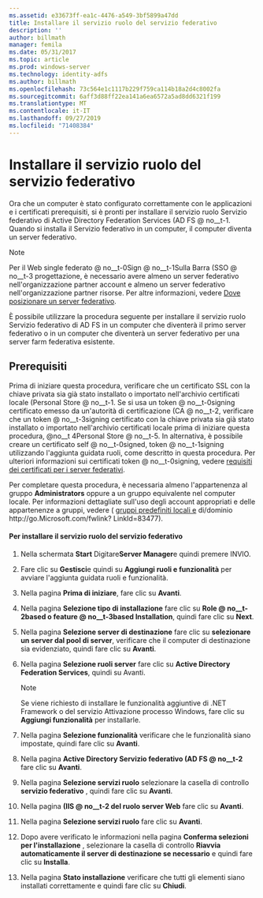 ```yaml
---
ms.assetid: e33673ff-ea1c-4476-a549-3bf5899a47dd
title: Installare il servizio ruolo del servizio federativo
description: ''
author: billmath
manager: femila
ms.date: 05/31/2017
ms.topic: article
ms.prod: windows-server
ms.technology: identity-adfs
ms.author: billmath
ms.openlocfilehash: 73c564e1c1117b229f759ca114b18a2d4c8002fa
ms.sourcegitcommit: 6aff3d88ff22ea141a6ea6572a5ad8dd6321f199
ms.translationtype: MT
ms.contentlocale: it-IT
ms.lasthandoff: 09/27/2019
ms.locfileid: "71408384"
---
```

# <a name="install-the-federation-service-role-service"></a>Installare il servizio ruolo del servizio federativo

Ora che un computer è stato configurato correttamente con le applicazioni e i certificati prerequisiti, si è pronti per installare il servizio ruolo Servizio federativo di Active Directory Federation Services \(AD FS @ no__t-1. Quando si installa il Servizio federativo in un computer, il computer diventa un server federativo.  
  
> [!NOTE]  
> Per il Web single federato @ no__t-0Sign @ no__t-1Sulla Barra \(SSO @ no__t-3 progettazione, è necessario avere almeno un server federativo nell'organizzazione partner account e almeno un server federativo nell'organizzazione partner risorse. Per altre informazioni, vedere [Dove posizionare un server federativo](https://technet.microsoft.com/library/dd807127.aspx).  
  
È possibile utilizzare la procedura seguente per installare il servizio ruolo Servizio federativo di AD FS in un computer che diventerà il primo server federativo o in un computer che diventerà un server federativo per una server farm federativa esistente.  
  
## <a name="prerequisites"></a>Prerequisiti  
Prima di iniziare questa procedura, verificare che un certificato SSL con la chiave privata sia già stato installato o importato nell'archivio certificati locale \(Personal Store @ no__t-1. Se si usa un token @ no__t-0signing certificato emesso da un'autorità di certificazione \(CA @ no__t-2, verificare che un token @ no__t-3signing certificato con la chiave privata sia già stato installato o importato nell'archivio certificati locale prima di iniziare questa procedura, @no__t 4Personal Store @ no__t-5. In alternativa, è possibile creare un certificato self @ no__t-0signed, token @ no__t-1signing utilizzando l'aggiunta guidata ruoli, come descritto in questa procedura. Per ulteriori informazioni sui certificati token @ no__t-0signing, vedere [requisiti dei certificati per i server federativi](https://technet.microsoft.com/library/dd807040.aspx).  
  
Per completare questa procedura, è necessaria almeno l'appartenenza al gruppo **Administrators** oppure a un gruppo equivalente nel computer locale.  Per informazioni dettagliate sull'uso degli account appropriati e delle appartenenze a gruppi, vedere \( [gruppi predefiniti locali e](https://go.microsoft.com/fwlink/?LinkId=83477) di\/dominio http:\/\/go.Microsoft.com\/fwlink? LinkId\=83477\).   
  
#### <a name="to-install-the-federation-service-role-service"></a>Per installare il servizio ruolo del servizio federativo  
  
1.  Nella schermata **Start** Digitare**Server Manager**e quindi premere INVIO.  
  
2.  Fare clic su **Gestisci**e quindi su **Aggiungi ruoli e funzionalità** per avviare l'aggiunta guidata ruoli e funzionalità.  
  
3.  Nella pagina **Prima di iniziare**, fare clic su **Avanti**.  
  
4.  Nella pagina **Selezione tipo di installazione** fare clic su **Role @ no__t-2based o feature @ no__t-3based Installation**, quindi fare clic su **Next**.  
  
5.  Nella pagina **Selezione server di destinazione** fare clic su **selezionare un server dal pool di server**, verificare che il computer di destinazione sia evidenziato, quindi fare clic su **Avanti**.  
  
6.  Nella pagina **Selezione ruoli server** fare clic su **Active Directory Federation Services**, quindi su Avanti.  
  
    > [!NOTE]  
    > Se viene richiesto di installare le funzionalità aggiuntive di .NET Framework o del servizio Attivazione processo Windows, fare clic su **Aggiungi funzionalità** per installarle.  
  
7.  Nella pagina **Selezione funzionalità** verificare che le funzionalità siano impostate, quindi fare clic su **Avanti**.  
  
8.  Nella pagina **Active Directory Servizio federativo \(AD FS @ no__t-2** fare clic su **Avanti**.  
  
9. Nella pagina **Selezione servizi ruolo** selezionare la casella di controllo **servizio federativo** , quindi fare clic su **Avanti**.  
  
10. Nella pagina **\(IIS @ no__t-2 del ruolo server Web** fare clic su **Avanti**.  
  
11. Nella pagina **Selezione servizi ruolo** fare clic su **Avanti**.  
  
12. Dopo avere verificato le informazioni nella pagina **Conferma selezioni per l'installazione** , selezionare la casella di controllo **Riavvia automaticamente il server di destinazione se necessario** e quindi fare clic su **Installa**.  
  
13. Nella pagina **Stato installazione** verificare che tutti gli elementi siano installati correttamente e quindi fare clic su **Chiudi**.  
  

